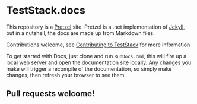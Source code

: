 TestStack.docs
==========

This repository is a [Pretzel](https://github.com/code52/pretzel) site. Pretzel is a .net implementation of [Jekyll](http://jekyllrb.com/docs/home/), but in a nutshell, the docs are made up from Markdown files.

Contributions welcome, see [Contributing to TestStack](http://docs.teststack.net/Contributing.html) for more information

To get started with Docs, just clone and run `RunDocs.cmd`, this will fire up a local web server and open the documentation site locally. Any changes you make will trigger a recompile of the documentation, so simply make changes, then refresh your browser to see them.

## Pull requests welcome!
